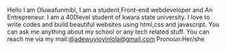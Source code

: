 Hello
I am Oluwafunmibi,
I am a student,Front-end webdeveloper and An Entrepreneur.
I am a 400level student of kwara state university.
I love to write codes and build beautiful websites using html,css and javascript.
You can ask me anything about my school or any tech related stuff.
You can reach me via my mail:@adewuyioyinlola@gmail.com
Pronoun:Her/she

